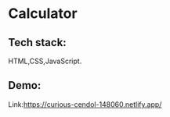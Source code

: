 # Calculator

## Tech stack:

HTML,CSS,JavaScript.


## Demo:

Link:https://curious-cendol-148060.netlify.app/
